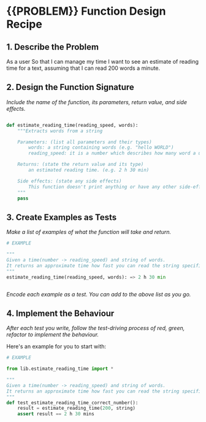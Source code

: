 # {{PROBLEM}} Function Design Recipe

## 1. Describe the Problem

As a user
So that I can manage my time
I want to see an estimate of reading time for a text, assuming that I can read 200 words a minute.

## 2. Design the Function Signature

_Include the name of the function, its parameters, return value, and side effects._

```python

def estimate_reading_time(reading_speed, words):
    """Extracts words from a string

    Parameters: (list all parameters and their types)
        words: a string containing words (e.g. "hello WORLD")
        reading_speed: it is a number which describes how many word a user can read a minute approximately (e.g. 200)

    Returns: (state the return value and its type)
        an estimated reading time. (e.g. 2 h 30 min)

    Side effects: (state any side effects)
        This function doesn't print anything or have any other side-effects
    """
    pass
```

## 3. Create Examples as Tests

_Make a list of examples of what the function will take and return._

```python
# EXAMPLE

"""
Given a time(number -> reading_speed) and string of words.
It returns an approximate time how fast you can read the string specified.
"""
estimate_reading_time(reading_speed, words): => 2 h 30 min



```

_Encode each example as a test. You can add to the above list as you go._

## 4. Implement the Behaviour

_After each test you write, follow the test-driving process of red, green, refactor to implement the behaviour._

Here's an example for you to start with:

```python
# EXAMPLE

from lib.estimate_reading_time import *

"""
Given a time(number -> reading_speed) and string of words.
It returns an approximate time how fast you can read the string specified.
"""
def test_estimate_reading_time_correct_number():
    result = estimate_reading_time(200, string)
    assert result == 2 h 30 mins
```
